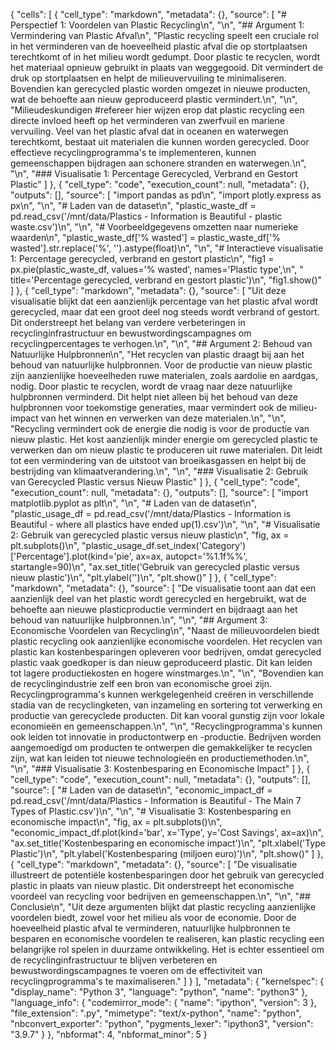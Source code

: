 {
 "cells": [
  {
   "cell_type": "markdown",
   "metadata": {},
   "source": [
    "# Perspectief 1: Voordelen van Plastic Recycling\n",
    "\n",
    "## Argument 1: Vermindering van Plastic Afval\n",
    "Plastic recycling speelt een cruciale rol in het verminderen van de hoeveelheid plastic afval die op stortplaatsen terechtkomt of in het milieu wordt gedumpt. Door plastic te recyclen, wordt het materiaal opnieuw gebruikt in plaats van weggegooid. Dit vermindert de druk op stortplaatsen en helpt de milieuvervuiling te minimaliseren. Bovendien kan gerecycled plastic worden omgezet in nieuwe producten, wat de behoefte aan nieuw geproduceerd plastic vermindert.\n",
    "\n",
    "Milieudeskundigen #refereer hier wijzen erop dat plastic recycling een directe invloed heeft op het verminderen van zwerfvuil en mariene vervuiling. Veel van het plastic afval dat in oceanen en waterwegen terechtkomt, bestaat uit materialen die kunnen worden gerecycled. Door effectieve recyclingprogramma's te implementeren, kunnen gemeenschappen bijdragen aan schonere stranden en waterwegen.\n",
    "\n",
    "### Visualisatie 1: Percentage Gerecycled, Verbrand en Gestort Plastic"
   ]
  },
  {
   "cell_type": "code",
   "execution_count": null,
   "metadata": {},
   "outputs": [],
   "source": [
    "import pandas as pd\n",
    "import plotly.express as px\n",
    "\n",
    "# Laden van de dataset\n",
    "plastic_waste_df = pd.read_csv('/mnt/data/Plastics - Information is Beautiful - plastic waste.csv')\n",
    "\n",
    "# Voorbeeldgegevens omzetten naar numerieke waarden\n",
    "plastic_waste_df['% wasted'] = plastic_waste_df['% wasted'].str.replace('%', '').astype(float)\n",
    "\n",
    "# Interactieve visualisatie 1: Percentage gerecycled, verbrand en gestort plastic\n",
    "fig1 = px.pie(plastic_waste_df, values='% wasted', names='Plastic type',\n",
    "              title='Percentage gerecycled, verbrand en gestort plastic')\n",
    "fig1.show()"
   ]
  },
  {
   "cell_type": "markdown",
   "metadata": {},
   "source": [
    "Uit deze visualisatie blijkt dat een aanzienlijk percentage van het plastic afval wordt gerecycled, maar dat een groot deel nog steeds wordt verbrand of gestort. Dit onderstreept het belang van verdere verbeteringen in recyclinginfrastructuur en bewustwordingscampagnes om recyclingpercentages te verhogen.\n",
    "\n",
    "## Argument 2: Behoud van Natuurlijke Hulpbronnen\n",
    "Het recyclen van plastic draagt bij aan het behoud van natuurlijke hulpbronnen. Voor de productie van nieuw plastic zijn aanzienlijke hoeveelheden ruwe materialen, zoals aardolie en aardgas, nodig. Door plastic te recyclen, wordt de vraag naar deze natuurlijke hulpbronnen verminderd. Dit helpt niet alleen bij het behoud van deze hulpbronnen voor toekomstige generaties, maar vermindert ook de milieu-impact van het winnen en verwerken van deze materialen.\n",
    "\n",
    "Recycling vermindert ook de energie die nodig is voor de productie van nieuw plastic. Het kost aanzienlijk minder energie om gerecycled plastic te verwerken dan om nieuw plastic te produceren uit ruwe materialen. Dit leidt tot een vermindering van de uitstoot van broeikasgassen en helpt bij de bestrijding van klimaatverandering.\n",
    "\n",
    "### Visualisatie 2: Gebruik van Gerecycled Plastic versus Nieuw Plastic"
   ]
  },
  {
   "cell_type": "code",
   "execution_count": null,
   "metadata": {},
   "outputs": [],
   "source": [
    "import matplotlib.pyplot as plt\n",
    "\n",
    "# Laden van de dataset\n",
    "plastic_usage_df = pd.read_csv('/mnt/data/Plastics - Information is Beautiful - where all plastics have ended up(1).csv')\n",
    "\n",
    "# Visualisatie 2: Gebruik van gerecycled plastic versus nieuw plastic\n",
    "fig, ax = plt.subplots()\n",
    "plastic_usage_df.set_index('Category')['Percentage'].plot(kind='pie', ax=ax, autopct='%1.1f%%', startangle=90)\n",
    "ax.set_title('Gebruik van gerecycled plastic versus nieuw plastic')\n",
    "plt.ylabel('')\n",
    "plt.show()"
   ]
  },
  {
   "cell_type": "markdown",
   "metadata": {},
   "source": [
    "De visualisatie toont aan dat een aanzienlijk deel van het plastic wordt gerecycled en hergebruikt, wat de behoefte aan nieuwe plasticproductie vermindert en bijdraagt aan het behoud van natuurlijke hulpbronnen.\n",
    "\n",
    "## Argument 3: Economische Voordelen van Recycling\n",
    "Naast de milieuvoordelen biedt plastic recycling ook aanzienlijke economische voordelen. Het recyclen van plastic kan kostenbesparingen opleveren voor bedrijven, omdat gerecycled plastic vaak goedkoper is dan nieuw geproduceerd plastic. Dit kan leiden tot lagere productiekosten en hogere winstmarges.\n",
    "\n",
    "Bovendien kan de recyclingindustrie zelf een bron van economische groei zijn. Recyclingprogramma's kunnen werkgelegenheid creëren in verschillende stadia van de recyclingketen, van inzameling en sortering tot verwerking en productie van gerecyclede producten. Dit kan vooral gunstig zijn voor lokale economieën en gemeenschappen.\n",
    "\n",
    "Recyclingprogramma's kunnen ook leiden tot innovatie in productontwerp en -productie. Bedrijven worden aangemoedigd om producten te ontwerpen die gemakkelijker te recyclen zijn, wat kan leiden tot nieuwe technologieën en productiemethoden.\n",
    "\n",
    "### Visualisatie 3: Kostenbesparing en Economische Impact"
   ]
  },
  {
   "cell_type": "code",
   "execution_count": null,
   "metadata": {},
   "outputs": [],
   "source": [
    "# Laden van de dataset\n",
    "economic_impact_df = pd.read_csv('/mnt/data/Plastics - Information is Beautiful - The Main 7 Types of Plastic.csv')\n",
    "\n",
    "# Visualisatie 3: Kostenbesparing en economische impact\n",
    "fig, ax = plt.subplots()\n",
    "economic_impact_df.plot(kind='bar', x='Type', y='Cost Savings', ax=ax)\n",
    "ax.set_title('Kostenbesparing en economische impact')\n",
    "plt.xlabel('Type Plastic')\n",
    "plt.ylabel('Kostenbesparing (miljoen euro)')\n",
    "plt.show()"
   ]
  },
  {
   "cell_type": "markdown",
   "metadata": {},
   "source": [
    "De visualisatie illustreert de potentiële kostenbesparingen door het gebruik van gerecycled plastic in plaats van nieuw plastic. Dit onderstreept het economische voordeel van recycling voor bedrijven en gemeenschappen.\n",
    "\n",
    "## Conclusie\n",
    "Uit deze argumenten blijkt dat plastic recycling aanzienlijke voordelen biedt, zowel voor het milieu als voor de economie. Door de hoeveelheid plastic afval te verminderen, natuurlijke hulpbronnen te besparen en economische voordelen te realiseren, kan plastic recycling een belangrijke rol spelen in duurzame ontwikkeling. Het is echter essentieel om de recyclinginfrastructuur te blijven verbeteren en bewustwordingscampagnes te voeren om de effectiviteit van recyclingprogramma's te maximaliseren."
   ]
  }
 ],
 "metadata": {
  "kernelspec": {
   "display_name": "Python 3",
   "language": "python",
   "name": "python3"
  },
  "language_info": {
   "codemirror_mode": {
    "name": "ipython",
    "version": 3
   },
   "file_extension": ".py",
   "mimetype": "text/x-python",
   "name": "python",
   "nbconvert_exporter": "python",
   "pygments_lexer": "ipython3",
   "version": "3.9.7"
  }
 },
 "nbformat": 4,
 "nbformat_minor": 5
}
